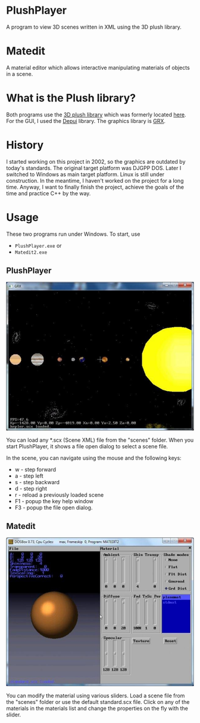 # PlushPlayer
A program to view 3D scenes written in XML using the 3D plush library.

# Matedit
A material editor which allows interactive manipulating materials of objects in a scene.  

# What is the Plush library?
Both programs use the [3D plush library](/plush/pl_api.html) which was formerly located [here](http://www.nullsoft.com/free/plush/). For the GUI, I used the [Depui](/depui/homepage/depui.htm) library. The graphics library is [GRX](/contrib/grx248/doc/grx248um.html).

# History
I started working on this project in 2002, so the graphics are outdated by today's standards. The original target platform was DJGPP DOS. Later I switched to Windows as main target platform. Linux is still under construction. In the meantime, I haven't worked on the project for a long time. Anyway, I want to finally finish the project, achieve the goals of the time and practice C++ by the way.


# Usage
These two programs run under Windows.
To start, use

- `PlushPlayer.exe` or
- `Matedit2.exe`


## PlushPlayer
![PlushPlayer with kepler.scx](/assets/img/3.jpeg)

You can load any *.scx (Scene XML) file from the "scenes" folder.
When you start PlushPlayer, it shows a file open dialog to select a scene file.

In the scene, you can navigate using the mouse and the following keys:
-  w - step forward
- a - step left
- s - step backward
- d - step right
- r - reload a previously loaded scene
- F1 - popup the key help window
- F3 - popup the file open dialog.

## Matedit
![Matedit with standard.scx](/assets/img/1.jpeg)

You can modify the material using various sliders. Load a scene file from the "scenes" folder or use the default standard.scx file. 
Click on any of the materials in the materials list and change the properties on the fly with the slider.